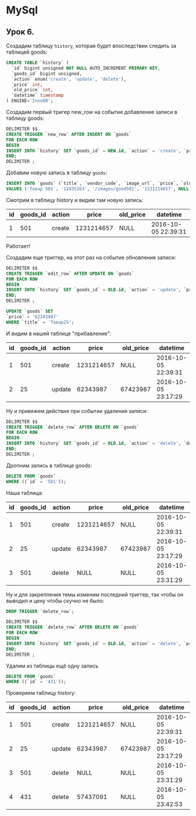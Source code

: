# MySql

## Урок 6.

Создадим таблицу `history`, которая будет впоследствии следить за таблицей goods:

```sql
CREATE TABLE `history` (
  `id` bigint unsigned NOT NULL AUTO_INCREMENT PRIMARY KEY,
  `goods_id` bigint unsigned,
  `action` enum('create', 'update', 'delete'),
  `price` int,
  `old_price` int,
  `datetime` timestamp
) ENGINE='InnoDB';
```
Создадим первый тригер new_row на событие добавление записи в таблицу goods:

```sql
DELIMITER $$
CREATE TRIGGER `new_row` AFTER INSERT ON `goods`
FOR EACH ROW
BEGIN
INSERT INTO `history` SET `goods_id` = NEW.id, `action` = 'create', `price` = NEW.price, `datetime` = NOW();
END;
DELIMITER ;
```

Добавим новую запись в таблицу `goods`:

```sql
INSERT INTO `goods` (`title`, `vendor_code`, `image_url`, `price`, `old_price`, `warehouse_date`, `quantity`, `category_id`, `brand_id`)
VALUES ('Товар 501', '12435363', '/images/good501', '1231214657', NULL, now(), '45', '4', '6');
```
Смотрим в таблицу history и видим там новую запись:

|id |goods_id|action | price     | old_price  |datetime           |
|---|--------|-------|-----------|------------|-------------------|
| 1 | 501    | create| 1231214657|   NULL     |2016-10-05 22:39:31|


Работает!

Создадим еще триггер, на этот раз на событие обновления записи:
```sql
DELIMITER $$
CREATE TRIGGER `edit_row` AFTER UPDATE ON `goods`
FOR EACH ROW
BEGIN
INSERT INTO `history` SET `goods_id` = OLD.id, `action` = 'update', `price` = NEW.price, `old_price` = OLD.price, `datetime` = NOW();
END;
DELIMITER ;
```

```sql
UPDATE `goods` SET
`price` = '62343987'
WHERE `title` = 'Товар25';
```
И видим в нашей таблице "прибавление":

|id |goods_id|action | price     | old_price  |datetime           |
|---|--------|-------|-----------|------------|-------------------|
| 1 | 501    | create| 1231214657|   NULL     |2016-10-05 22:39:31|
| 2 | 25     | update| 62343987  |  67423987  |2016-10-05 23:17:29|

Ну и привяжем действие при событии удаления записи:
```sql
DELIMITER $$
CREATE TRIGGER `delete_row` AFTER DELETE ON `goods`
FOR EACH ROW
BEGIN
INSERT INTO `history` SET `goods_id` = OLD.id, `action` = 'delete', `datetime` = NOW();
END;
DELIMITER ;
```

Дропним запись в таблице goods:
```sql
DELETE FROM `goods`
WHERE ((`id` = '501'));
```

Наша таблица:

|id |goods_id|action | price     | old_price  |datetime           |
|---|--------|-------|-----------|------------|-------------------|
| 1 | 501    | create| 1231214657|  NULL      |2016-10-05 22:39:31|
| 2 | 25     | update| 62343987  |  67423987  |2016-10-05 23:17:29|
| 3 | 501    | delete| NULL      |  NULL      |2016-10-05 23:31:29|


Ну и для закрепления темы изменим последний триггер, так чтобы он выводил и
цену чтобы скучно не было:

```sql
DROP TRIGGER `delete_row`;

DELIMITER $$
CREATE TRIGGER `delete_row` AFTER DELETE ON `goods`
FOR EACH ROW
BEGIN
INSERT INTO `history` SET `goods_id` = OLD.id, `action` = 'delete', `price`= OLD.price, `datetime` = NOW();
END;
DELIMITER ;
```

Удалим из таблицы ещё одну запись
```sql
DELETE FROM `goods`
WHERE ((`id` = '431'));
```
Проверяем таблицу history:

|id |goods_id|action | price     | old_price  |datetime           |
|---|--------|-------|-----------|------------|-------------------|
| 1 | 501    | create| 1231214657|  NULL      |2016-10-05 22:39:31|
| 2 | 25     | update| 62343987  |  67423987  |2016-10-05 23:17:29|
| 3 | 501    | delete| NULL      |  NULL      |2016-10-05 23:31:29|
| 4 | 431    | delete| 57437091  |  NULL      |2016-10-05 23:42:53|
